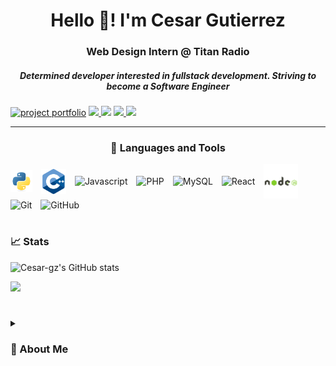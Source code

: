 # <h1 align="center" dir="auto">Hello 👾! I'm Cesar Gutierrez </h1>

<h3 align="center" dir="auto">  Web Design Intern @ Titan Radio  </h3>

<h5 align="center" dir="auto"> Determined developer interested in fullstack development. Striving to become a Software Engineer </h5>

<p aligh="left">
    <a href="https://cesar-gz.github.io/project-portfolio/">
        <img alt="project portfolio" title="My Project Portfolio" 
        src="https://custom-icon-badges.demolab.com/badge/cesar--gz-Project%20Portfolio-lightblue?style=for-the-badge"
        /></a>
    <a href="https://www.linkedin.com/in/cesar-gutierrez-c/" rel="nofollow"> <img src="https://img.shields.io/badge/LinkedIn-0077B5?style=for-the-badge&logo=linkedin&logoColor=white"> 
    </a>
    <a href="https://titanradio.org/testingpage/" rel="nofollow"> <img src="https://img.shields.io/badge/Radio-0000CC?style=for-the-badge&logo=audacity&logoColor=white"></a>
        <a href="mailto:cesar7720g@gmail.com">
        <img src="https://img.shields.io/badge/Gmail-D14836?style=for-the-badge&logo=gmail&logoColor=white" style="max-width: 100%;">
    </a>
    <a><img src="https://vbr.wocr.tk/badge?page_id=cesar-gz&amp;style=for-the-badge&amp;logo=Github&amp;color=blueviolet" style="max-width: 100%;"></a>

---

### <h3 align="center"> 🧰 Languages and Tools </h3>

<img align="center" alt="Python" width="35px" style="padding-right:10px;" 
    src="https://raw.githubusercontent.com/devicons/devicon/master/icons/python/python-original.svg"/>
<img src="https://raw.githubusercontent.com/devicons/devicon/master/icons/cplusplus/cplusplus-original.svg"  align="center" width="40px" height="40px" style="max-width: 100%; padding-right:10px"/>
<img align="center" alt="Javascript" width="35px" style="padding-right:10px;" 
    src="https://cdn.jsdelivr.net/gh/devicons/devicon/icons/javascript/javascript-plain.svg"/>
<img align="center" alt="PHP" width="45px" style="padding-right:10px;" 
    src="https://cdn.jsdelivr.net/gh/devicons/devicon/icons/php/php-plain.svg"/>
<img align="center" alt="MySQL" width="50px" style="padding-right:10px;" 
    src="https://cdn.jsdelivr.net/gh/devicons/devicon/icons/mysql/mysql-plain-wordmark.svg"/>
<img align="center" alt="React" width="35px" style="padding-right:10px;" 
    src="https://cdn.jsdelivr.net/gh/devicons/devicon/icons/react/react-original.svg"/>
<img align="center" alt="Node.js" width="55px" style="padding-right:10px;" 
    src="https://raw.githubusercontent.com/devicons/devicon/master/icons/nodejs/nodejs-original-wordmark.svg"/>
<img align="center" alt="Git" width="40px" style="padding-right:10px;" 
    src="https://camo.githubusercontent.com/fbfcb9e3dc648adc93bef37c718db16c52f617ad055a26de6dc3c21865c3321d/68747470733a2f2f7777772e766563746f726c6f676f2e7a6f6e652f6c6f676f732f6769742d73636d2f6769742d73636d2d69636f6e2e737667"/>
<img align="center" alt="GitHub" width="35px" style="padding-right:10px;" 
    src="https://cdn.jsdelivr.net/gh/devicons/devicon/icons/github/github-original.svg"/>
<br />

#

### 📈 Stats

![Cesar-gz's GitHub stats](https://github-readme-stats-sigma-five.vercel.app/api?username=cesar-gz&theme=algolia&show_icons=true&include_all_commits=true&hide=stars)

![](https://github-readme-stats.vercel.app/api/top-langs/?username=cesar-gz&theme=algolia&layout=compact)

#

<details>
    <summary><h3>👾 About Me</h3></summary>
        I am a highly motivated senior at California State University Fullerton with a passion for Computer Science. With three years of studying, I have developed a deep understanding of Web Applications, Databases, Software, and Programming. I have used technologies like React, MongoDB, MySQL, and PHP. I am always seeking to expand my knowledge and stay up-to-date on the latest trends and developments. Throughout my studies, I have been fortunate to work with some amazing people, and have been a part of some fun projects. I am a team player at heart and thrive in collaborative environments where everyone's contributions are valued. I am dedicated to providing high-quality work and going above and beyond to ensure the satisfaction of my clients and colleagues. I have taken Assembly, Compilers and Languages, Operating Systems, Intro to Software Engineering, Software Testing, Python, Databases & File Structures, Computer Security, Data Science, Calculus 2, and Linear Algebra. Now I'm taking Algorithm Engineering, Computer Communications, and Software Design. My hope is to be able to graduate become a software engineer where I can provide value to a company. In my free time, I enjoy learning new frameworks or implementing new project ideas, and I believe that a healthy work-life balance is crucial for success and personal fulfillment. I am always open to new opportunities and challenges, and am excited to connect with like-minded professionals in the industry. Feel free to reach out to me for any inquiries.
